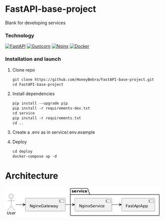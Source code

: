 # FastAPI-base-project

Blank for developing services

### Technology

[![FastAPI][FastAPI-badge]][FastAPI-url]
[![Gunicorn][Gunicorn-badge]][Gunicorn-url]
[![Nginx][Nginx-badge]][Nginx-url]
[![Docker][Docker-badge]][Docker-url]

### Installation and launch

1. Clone repo

    ```shell
    git clone https://github.com/HoneyBebra/FastAPI-base-project.git
    cd FastAPI-base-project
    ```

2. Install dependencies

   ```shell
   pip install --upgrade pip
   pip install -r requirements-dev.txt
   cd service
   pip install -r requirements.txt
   cd ..
   ```

3. Create a .env as in service/.env.example
4. Deploy

   ```shell
   cd deploy
   docker-compose up -d
   ```

# Architecture

![GDD][Current-architecture-url]

<!-- MARKDOWN LINKS & BADGES -->

[FastAPI-url]: https://fastapi.tiangolo.com/
[FastAPI-badge]: https://img.shields.io/badge/FastAPI-005571?style=for-the-badge&logo=fastapi

[Gunicorn-url]: https://gunicorn.org
[Gunicorn-badge]: https://img.shields.io/badge/gunicorn-%298729.svg?style=for-the-badge&logo=gunicorn&logoColor=white

[Nginx-url]: https://nginx.org
[Nginx-badge]: https://img.shields.io/badge/nginx-%23009639.svg?style=for-the-badge&logo=nginx&logoColor=white~~

[Docker-url]: https://www.docker.com
[Docker-badge]: https://img.shields.io/badge/docker-%230db7ed.svg?style=for-the-badge&logo=docker&logoColor=white

[Current-architecture-url]: ./architecture/current_architecture.png
